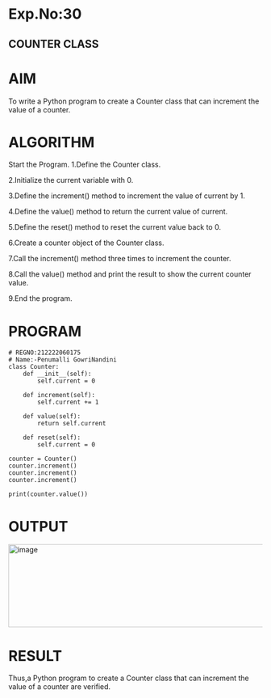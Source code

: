 # Exp.No:30
## COUNTER CLASS
# AIM
To write a Python program to create a Counter class that can increment the value of a counter.

# ALGORITHM
Start the Program.
1.Define the Counter class.

2.Initialize the current variable with 0.

3.Define the increment() method to increment the value of current by 1.

4.Define the value() method to return the current value of current.

5.Define the reset() method to reset the current value back to 0.

6.Create a counter object of the Counter class.

7.Call the increment() method three times to increment the counter.

8.Call the value() method and print the result to show the current counter value.

9.End the program.

# PROGRAM
```
# REGNO:212222060175
# Name:-Penumalli GowriNandini
class Counter:
    def __init__(self):
        self.current = 0

    def increment(self):
        self.current += 1

    def value(self):
        return self.current

    def reset(self):
        self.current = 0

counter = Counter()
counter.increment()
counter.increment()
counter.increment()

print(counter.value())
```

# OUTPUT
<img width="741" height="164" alt="image" src="https://github.com/user-attachments/assets/64619c6a-c017-412b-a7d5-572c61049f38" />


# RESULT
Thus,a Python program to create a Counter class that can increment the value of a counter are verified.
